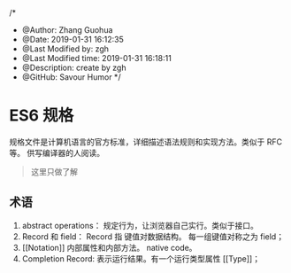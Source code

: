 /*
* @Author: Zhang Guohua
* @Date:   2019-01-31 16:12:35
* @Last Modified by:   zgh
* @Last Modified time: 2019-01-31 16:18:11
* @Description: create by zgh
* @GitHub: Savour Humor
*/
# ES6 规格
规格文件是计算机语言的官方标准，详细描述语法规则和实现方法。类似于 RFC 等。 供写编译器的人阅读。

>这里只做了解

## 术语
1. abstract operations： 规定行为，让浏览器自己实行。类似于接口。
2. Record 和 field： Record 指 键值对数据结构。 每一组键值对称之为 field；
3. [[Notation]] 内部属性和内部方法。 native code。
4. Completion Record: 表示运行结果。有一个运行类型属性 [[Type]]；
